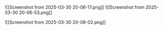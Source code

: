 ![[Screenshot from 2025-03-30 20-06-17.png]]
![[Screenshot from 2025-03-30 20-06-53.png]]

![[Screenshot from 2025-03-30 20-08-02.png]]



